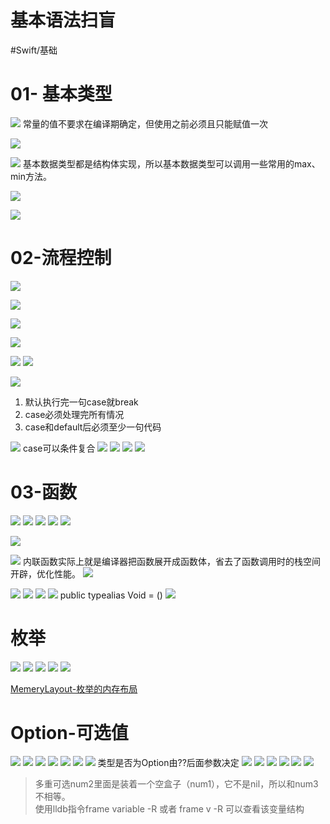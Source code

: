 # 基本语法扫盲
#Swift/基础

# 01- 基本类型
![](%E5%9F%BA%E6%9C%AC%E8%AF%AD%E6%B3%95%E6%89%AB%E7%9B%B2/6EF53A3C-C66E-41BD-91DA-761A270D3412.png)
常量的值不要求在编译期确定，但使用之前必须且只能赋值一次

![](%E5%9F%BA%E6%9C%AC%E8%AF%AD%E6%B3%95%E6%89%AB%E7%9B%B2/9E0467ED-336F-498E-B718-B3021F77A2CC.png)

![](%E5%9F%BA%E6%9C%AC%E8%AF%AD%E6%B3%95%E6%89%AB%E7%9B%B2/69CF3F9F-7B9D-4ECC-AEF1-2F8306E6B089.png)
基本数据类型都是结构体实现，所以基本数据类型可以调用一些常用的max、min方法。

![](%E5%9F%BA%E6%9C%AC%E8%AF%AD%E6%B3%95%E6%89%AB%E7%9B%B2/E6930998-CD62-4893-BFBC-A546EEC44425.png)

![](%E5%9F%BA%E6%9C%AC%E8%AF%AD%E6%B3%95%E6%89%AB%E7%9B%B2/C0056D11-A4AE-451A-834B-6CBBA09354FF.png)

# 02-流程控制
![](%E5%9F%BA%E6%9C%AC%E8%AF%AD%E6%B3%95%E6%89%AB%E7%9B%B2/A3DD431B-0F9A-43F0-B8C8-4ADFA20DE502.png)

![](%E5%9F%BA%E6%9C%AC%E8%AF%AD%E6%B3%95%E6%89%AB%E7%9B%B2/D8EA5889-ACF6-4385-B623-D3500F40FF9F.png)

![](%E5%9F%BA%E6%9C%AC%E8%AF%AD%E6%B3%95%E6%89%AB%E7%9B%B2/A82259DB-88C4-4B96-B4CB-018DD6CECEDC.png)

![](%E5%9F%BA%E6%9C%AC%E8%AF%AD%E6%B3%95%E6%89%AB%E7%9B%B2/4A4F71D9-2431-4C91-9991-F56195C796CA.png)

![](%E5%9F%BA%E6%9C%AC%E8%AF%AD%E6%B3%95%E6%89%AB%E7%9B%B2/20F9FCA5-6494-45AE-9C7A-F9016E506CB8.png)
![](%E5%9F%BA%E6%9C%AC%E8%AF%AD%E6%B3%95%E6%89%AB%E7%9B%B2/10D7D49D-E819-47D2-900A-EB1E903B889F.png)

![](%E5%9F%BA%E6%9C%AC%E8%AF%AD%E6%B3%95%E6%89%AB%E7%9B%B2/5ED8608D-EA93-495A-9F82-4541C29A5F79.png)
1. 默认执行完一句case就break
2. case必须处理完所有情况
3. case和default后必须至少一句代码

![](%E5%9F%BA%E6%9C%AC%E8%AF%AD%E6%B3%95%E6%89%AB%E7%9B%B2/DC0555A8-AE6A-4B35-9F12-32B65EAC9CC4.png)
case可以条件复合
![](%E5%9F%BA%E6%9C%AC%E8%AF%AD%E6%B3%95%E6%89%AB%E7%9B%B2/686F2D5B-72CD-4A7D-969B-37CA0F015D57.png)
![](%E5%9F%BA%E6%9C%AC%E8%AF%AD%E6%B3%95%E6%89%AB%E7%9B%B2/C1AC81B0-5971-492E-B6C4-82DC29714D3C.png)
![](%E5%9F%BA%E6%9C%AC%E8%AF%AD%E6%B3%95%E6%89%AB%E7%9B%B2/77B51E35-05AD-4780-9D77-FA06832D48EA.png)
![](%E5%9F%BA%E6%9C%AC%E8%AF%AD%E6%B3%95%E6%89%AB%E7%9B%B2/548BD436-CD40-41ED-AB21-1E2F3DAF7798.png)

# 03-函数
![](%E5%9F%BA%E6%9C%AC%E8%AF%AD%E6%B3%95%E6%89%AB%E7%9B%B2/9DF7404F-47BD-410D-AAAE-CD48E4AC2587.png)
![](%E5%9F%BA%E6%9C%AC%E8%AF%AD%E6%B3%95%E6%89%AB%E7%9B%B2/D8DBA614-4016-4226-B2A0-83E73A0A5670.png)
![](%E5%9F%BA%E6%9C%AC%E8%AF%AD%E6%B3%95%E6%89%AB%E7%9B%B2/6F6C01E4-A1A1-41D6-AB3D-4F3A6DF0C7EA.png)
![](%E5%9F%BA%E6%9C%AC%E8%AF%AD%E6%B3%95%E6%89%AB%E7%9B%B2/0E335D76-F9C5-454B-9638-4EA45C5DCE1E.png)
![](%E5%9F%BA%E6%9C%AC%E8%AF%AD%E6%B3%95%E6%89%AB%E7%9B%B2/DCD66DD2-7E42-4AF4-892F-D6352DE4A474.png)

![](%E5%9F%BA%E6%9C%AC%E8%AF%AD%E6%B3%95%E6%89%AB%E7%9B%B2/8AFCAFA0-3699-4D0A-BD41-6ACC72398E33.png)

![](%E5%9F%BA%E6%9C%AC%E8%AF%AD%E6%B3%95%E6%89%AB%E7%9B%B2/DB49BBBA-E0E1-4D26-8ED7-36F4B6EDB8F2.png)
内联函数实际上就是编译器把函数展开成函数体，省去了函数调用时的栈空间开辟，优化性能。
![](%E5%9F%BA%E6%9C%AC%E8%AF%AD%E6%B3%95%E6%89%AB%E7%9B%B2/A8FB7A10-631E-4184-986C-5C601B21879B.png)

![](%E5%9F%BA%E6%9C%AC%E8%AF%AD%E6%B3%95%E6%89%AB%E7%9B%B2/383212BB-0D21-4F38-AF40-326585F689C6.png)
![](%E5%9F%BA%E6%9C%AC%E8%AF%AD%E6%B3%95%E6%89%AB%E7%9B%B2/66912D78-0D7C-4E3C-A7E9-302C691EC3AC.png)
![](%E5%9F%BA%E6%9C%AC%E8%AF%AD%E6%B3%95%E6%89%AB%E7%9B%B2/D3DC0E20-D36F-413A-B312-0F1586DEDB88.png)
![](%E5%9F%BA%E6%9C%AC%E8%AF%AD%E6%B3%95%E6%89%AB%E7%9B%B2/1E0F3493-5E7D-463A-BE46-CFA891883BDC.png)
public typealias Void = ()
![](%E5%9F%BA%E6%9C%AC%E8%AF%AD%E6%B3%95%E6%89%AB%E7%9B%B2/25ED6B0B-CA50-4059-85F4-236454ED72B9.png)

# 枚举
![](%E5%9F%BA%E6%9C%AC%E8%AF%AD%E6%B3%95%E6%89%AB%E7%9B%B2/CAD5DC8C-77EA-47DF-903F-9A6B49CE8308.png)
![](%E5%9F%BA%E6%9C%AC%E8%AF%AD%E6%B3%95%E6%89%AB%E7%9B%B2/2253863D-D259-43DF-8020-CDB6490A3838.png)
![](%E5%9F%BA%E6%9C%AC%E8%AF%AD%E6%B3%95%E6%89%AB%E7%9B%B2/829C8CAC-6EA7-4363-A1A9-1EFB5F2D149E.png)
![](%E5%9F%BA%E6%9C%AC%E8%AF%AD%E6%B3%95%E6%89%AB%E7%9B%B2/77DFEA07-8357-4A80-8640-F5293F113B6A.png)
![](%E5%9F%BA%E6%9C%AC%E8%AF%AD%E6%B3%95%E6%89%AB%E7%9B%B2/88929524-8D43-4F4B-9B2D-CDCD4B5383DC.png)

[MemeryLayout-枚举的内存布局](bear://x-callback-url/open-note?id=D308FE06-87B1-4580-A92D-C729BCA270FB-2318-000050A2D00F960D)

# Option-可选值
![](%E5%9F%BA%E6%9C%AC%E8%AF%AD%E6%B3%95%E6%89%AB%E7%9B%B2/A3B29408-BAAC-405A-8906-2D0E2FCF23B2.png)
![](%E5%9F%BA%E6%9C%AC%E8%AF%AD%E6%B3%95%E6%89%AB%E7%9B%B2/38C51A7E-0089-45BB-873E-C00A1F34894A.png)
![](%E5%9F%BA%E6%9C%AC%E8%AF%AD%E6%B3%95%E6%89%AB%E7%9B%B2/FB8A587F-6437-48DA-895A-F4E8ADC17994.png)
![](%E5%9F%BA%E6%9C%AC%E8%AF%AD%E6%B3%95%E6%89%AB%E7%9B%B2/B1ED3E6F-0861-401E-8036-A75C221B10A4.png)
![](%E5%9F%BA%E6%9C%AC%E8%AF%AD%E6%B3%95%E6%89%AB%E7%9B%B2/2CB6EBC9-F148-485F-B434-DB2881919DFA.png)
![](%E5%9F%BA%E6%9C%AC%E8%AF%AD%E6%B3%95%E6%89%AB%E7%9B%B2/BD0CE891-9513-4C86-8F24-72E09DDB958D.png)
![](%E5%9F%BA%E6%9C%AC%E8%AF%AD%E6%B3%95%E6%89%AB%E7%9B%B2/F3C7136D-76D4-42AB-A080-FB6135D226A3.png)
类型是否为Option由??后面参数决定
![](%E5%9F%BA%E6%9C%AC%E8%AF%AD%E6%B3%95%E6%89%AB%E7%9B%B2/E56CD472-D9BA-4186-A2CF-F61AF063B2E0.png)
![](%E5%9F%BA%E6%9C%AC%E8%AF%AD%E6%B3%95%E6%89%AB%E7%9B%B2/04C9DE3A-982D-4056-8DD0-A1373B9D1076.png)
![](%E5%9F%BA%E6%9C%AC%E8%AF%AD%E6%B3%95%E6%89%AB%E7%9B%B2/B88C45AE-427A-41C9-AEF8-B27357A91263.png)
![](%E5%9F%BA%E6%9C%AC%E8%AF%AD%E6%B3%95%E6%89%AB%E7%9B%B2/6B29D84F-5F21-4DFE-A3D1-0767DE860F89.png)
![](%E5%9F%BA%E6%9C%AC%E8%AF%AD%E6%B3%95%E6%89%AB%E7%9B%B2/BA924745-232A-4128-BDFC-5F3D71153BF3.png)
![](%E5%9F%BA%E6%9C%AC%E8%AF%AD%E6%B3%95%E6%89%AB%E7%9B%B2/F5DEFB8A-281B-446D-811E-E7AC2CDF6A21.png)
> 多重可选num2里面是装着一个空盒子（num1），它不是nil，所以和num3不相等。  
使用lldb指令frame variable -R 或者 frame v -R 可以查看该变量结构





